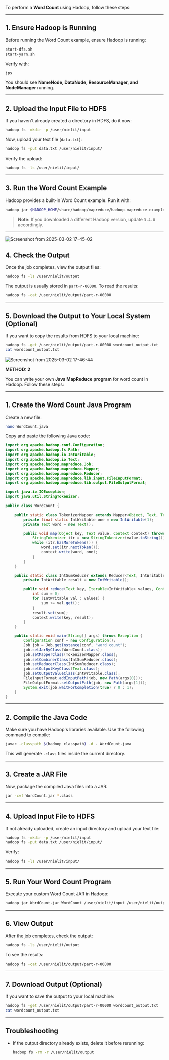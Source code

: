 To perform a **Word Count** using Hadoop, follow these steps:

---

## **1. Ensure Hadoop is Running**
Before running the Word Count example, ensure Hadoop is running:

```bash
start-dfs.sh
start-yarn.sh
```
Verify with:
```bash
jps
```
You should see **NameNode, DataNode, ResourceManager, and NodeManager** running.

---

## **2. Upload the Input File to HDFS**
If you haven't already created a directory in HDFS, do it now:

```bash
hadoop fs -mkdir -p /user/nielit/input
```

Now, upload your text file (`data.txt`):

```bash
hadoop fs -put data.txt /user/nielit/input/
```

Verify the upload:
```bash
hadoop fs -ls /user/nielit/input/
```

---

## **3. Run the Word Count Example**
Hadoop provides a built-in Word Count example. Run it with:

```bash
hadoop jar $HADOOP_HOME/share/hadoop/mapreduce/hadoop-mapreduce-examples-3.4.0.jar wordcount /user/nielit/input /user/nielit/output
```

> **Note:** If you downloaded a different Hadoop version, update `3.4.0` accordingly.

---

![Screenshot from 2025-03-02 17-45-02](https://github.com/user-attachments/assets/44613f55-cdf0-48fc-9769-9ff7066c70e3)

## **4. Check the Output**
Once the job completes, view the output files:

```bash
hadoop fs -ls /user/nielit/output
```

The output is usually stored in `part-r-00000`. To read the results:

```bash
hadoop fs -cat /user/nielit/output/part-r-00000
```

---

## **5. Download the Output to Your Local System (Optional)**
If you want to copy the results from HDFS to your local machine:

```bash
hadoop fs -get /user/nielit/output/part-r-00000 wordcount_output.txt
cat wordcount_output.txt
```


![Screenshot from 2025-03-02 17-46-44](https://github.com/user-attachments/assets/5d5d3b51-708f-4ff3-8476-a518c5f8ee3e)

**METHOD: 2**

You can write your own **Java MapReduce program** for word count in Hadoop. Follow these steps:

---

## **1. Create the Word Count Java Program**
Create a new file:  
```bash
nano WordCount.java
```

Copy and paste the following Java code:

```java
import org.apache.hadoop.conf.Configuration;
import org.apache.hadoop.fs.Path;
import org.apache.hadoop.io.IntWritable;
import org.apache.hadoop.io.Text;
import org.apache.hadoop.mapreduce.Job;
import org.apache.hadoop.mapreduce.Mapper;
import org.apache.hadoop.mapreduce.Reducer;
import org.apache.hadoop.mapreduce.lib.input.FileInputFormat;
import org.apache.hadoop.mapreduce.lib.output.FileOutputFormat;

import java.io.IOException;
import java.util.StringTokenizer;

public class WordCount {

    public static class TokenizerMapper extends Mapper<Object, Text, Text, IntWritable> {
        private final static IntWritable one = new IntWritable(1);
        private Text word = new Text();

        public void map(Object key, Text value, Context context) throws IOException, InterruptedException {
            StringTokenizer itr = new StringTokenizer(value.toString());
            while (itr.hasMoreTokens()) {
                word.set(itr.nextToken());
                context.write(word, one);
            }
        }
    }

    public static class IntSumReducer extends Reducer<Text, IntWritable, Text, IntWritable> {
        private IntWritable result = new IntWritable();

        public void reduce(Text key, Iterable<IntWritable> values, Context context) throws IOException, InterruptedException {
            int sum = 0;
            for (IntWritable val : values) {
                sum += val.get();
            }
            result.set(sum);
            context.write(key, result);
        }
    }

    public static void main(String[] args) throws Exception {
        Configuration conf = new Configuration();
        Job job = Job.getInstance(conf, "word count");
        job.setJarByClass(WordCount.class);
        job.setMapperClass(TokenizerMapper.class);
        job.setCombinerClass(IntSumReducer.class);
        job.setReducerClass(IntSumReducer.class);
        job.setOutputKeyClass(Text.class);
        job.setOutputValueClass(IntWritable.class);
        FileInputFormat.addInputPath(job, new Path(args[0]));
        FileOutputFormat.setOutputPath(job, new Path(args[1]));
        System.exit(job.waitForCompletion(true) ? 0 : 1);
    }
}
```

---

## **2. Compile the Java Code**
Make sure you have Hadoop's libraries available. Use the following command to compile:

```bash
javac -classpath $(hadoop classpath) -d . WordCount.java
```

This will generate `.class` files inside the current directory.

---

## **3. Create a JAR File**
Now, package the compiled Java files into a JAR:

```bash
jar -cvf WordCount.jar *.class
```

---

## **4. Upload Input File to HDFS**
If not already uploaded, create an input directory and upload your text file:

```bash
hadoop fs -mkdir -p /user/nielit/input
hadoop fs -put data.txt /user/nielit/input/
```

Verify:
```bash
hadoop fs -ls /user/nielit/input/
```

---

## **5. Run Your Word Count Program**
Execute your custom Word Count JAR in Hadoop:

```bash
hadoop jar WordCount.jar WordCount /user/nielit/input /user/nielit/output
```

---

## **6. View Output**
After the job completes, check the output:

```bash
hadoop fs -ls /user/nielit/output
```

To see the results:

```bash
hadoop fs -cat /user/nielit/output/part-r-00000
```

---

## **7. Download Output (Optional)**
If you want to save the output to your local machine:

```bash
hadoop fs -get /user/nielit/output/part-r-00000 wordcount_output.txt
cat wordcount_output.txt
```

---

## **Troubleshooting**
- If the output directory already exists, delete it before rerunning:
  ```bash
  hadoop fs -rm -r /user/nielit/output
  ```


